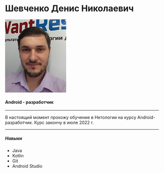 # Шевченко Денис Николаевич
![Фото](/img/avatar.jpg)
#### Android - разработчик
---

В настоящий момент прохожу обучение в Нетологии на курсу  Android- разработчик.
Курс закончу в июле 2022 г.

---
##### Навыки
* Java
* Kotlin
* Git
* Android Studio
